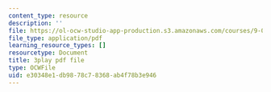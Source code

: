 ```yaml
---
content_type: resource
description: ''
file: https://ol-ocw-studio-app-production.s3.amazonaws.com/courses/9-00sc-introduction-to-psychology-fall-2011/e30348e1db9878c78368ab4f78b3e946_lanmHS0JwYI.pdf
file_type: application/pdf
learning_resource_types: []
resourcetype: Document
title: 3play pdf file
type: OCWFile
uid: e30348e1-db98-78c7-8368-ab4f78b3e946
---
```

